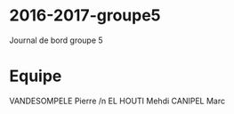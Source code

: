 # 2016-2017-groupe5
Journal de bord groupe 5

# Equipe 

VANDESOMPELE Pierre /n
EL HOUTI Mehdi
CANIPEL Marc
